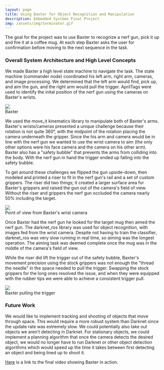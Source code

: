```yaml
---
layout: page
title: Using Baxter for Object Recognition and Manipulation
description: Embedded Systems Final Project
img: /assets/img/terminator.gif
---
```


The goal for the project was to use Baxter to recognize a nerf gun, pick it up and fire it at a coffee mug. At each step Baxter asks the user for confirmation before moving to the next sequence in the task.

### Overall System Architecture and High Level Concepts

We made Baxter a high level state machine to navigate the task. The state machine (commander node) coordinated his left arm, right arm, cameras, and image processing. We determined that the left arm would find, pick up, and aim the gun, and the right arm would pull the trigger. AprilTags were used to identify the inital position of the nerf gun using the cameras on Baxter's wrists.

<div class="img_row">
    <img class="col three" src="{{ site.baseurl }}/assets/img/baxter_01.png">
</div>
<div class="col three caption">
    Baxter
</div>

We used the move_it kinematics library to manipulate both of Baxter's arms. Baxter's wrists/cameras presented a unique challenge because their rotation is not quite 360°, with the midpoint of the rotation placing the camera underneath the gripper. Since the his arm and camera would be in line with the nerf gun we wanted to use the wrist camera to aim (the only other options were his face camera and the camera on his other arm). Baxter also has a "safety bubble" that prevents the arms from colliding into the body. With the nerf gun in hand the trigger ended up falling into the safety bubble.

To get around these challenges we flipped the gun upside-down, then modeled and printed a riser to fit in the nerf gun's rail and a set of custom grippers. The riser did two things; it created a larger surface area for Baxter's grippers and raised the gun out of the camera's field of view. Without the riser and grippers the nerf gun occluded the camera nearly 50% including the target.

<div class="img_row">
    <img class="col three" src="{{ site.baseurl }}/assets/img/baxter_02.png">
</div>
<div class="col three caption">
    Point of view from Baxter's wrist camera
</div>

Once Baxter had the nerf gun he looked for the target mug then aimed the nerf gun. The darknet_ros library was used for object recognition, with images fed from the wrist camera. Despite not having to train the classifier, darknet_ros was very slow running in real time, so aiming was the longest operation. The aiming task was deemed complete once the mug was in the middle of the camera's field of view.

While the riser did lift the trigger out of the safety bubble, Baxter's movement precision using the stock grippers was not enough the "thread the needle" in the space needed to pull the trigger. Swapping the stock grippers for the long ones resolved the issue, and when they were equipped with the rubber tips we were able to achieve a consistent trigger pull.

<div class="img_row">
    <img class="col three" src="{{ site.baseurl }}/assets/img/terminator.gif">
</div>
<div class="col three caption">
    Baxter pulling the trigger
</div>

### Future Work

We would like to implement tracking and shooting of objects that move through space. This would require a more robust system than Darknet since the update rate was extremely slow. We could potentially also take out objects we aren't detecting in Darknet. For stationary objects, we could implement a planning algorithm that once the camera detects the desired object, we would no longer have to run Darknet or other object detection algorithms which would speed up the time it takes between first detecting an object and being lined up to shoot it. 

[Here](https://youtu.be/2MRsNefNWmw) is a link to the final video showing Baxter in action.
